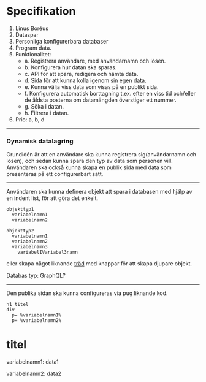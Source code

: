 # Specifikation

1.	Linus Boréus
2.	Dataspar
3.	Personliga konfigurerbara databaser
4.	Program data.
5.	Funktionalitet:
    * a.	Registrera användare, med användarnamn och lösen.
    * b.	Konfigurera hur datan ska sparas.
    * c.	API för att spara, redigera och hämta data.
    * d.	Sida för att kunna kolla igenom sin egen data.
    * e.	Kunna välja viss data som visas på en publikt sida.
    * f.	Konfigurera automatisk borttagning t.ex. efter en viss tid och/eller de äldsta posterna om datamängden överstiger ett nummer.
    * g.	Söka i datan.
    * h.	Filtrera i datan.
6.	Prio: a, b, d

---
### Dynamisk datalagring

Grundidén är att en användare ska kunna registrera sig(användarnamn och lösen), och sedan kunna spara den typ av data som personen vill. Användaren ska också kunna skapa en publik sida med data som presenteras på ett configurerbart sätt.

---
Användaren ska kunna definera objekt att spara i databasen med hjälp av en indent list, för att göra det enkelt.
```
objekttyp1
  variabelnamn1
  variabelnamn2
  
objekttyp2
  variabelnamn1
  variabelnamn2
  variabelnamn3
    variabelIVariabel3namn
```
eller skapa något liknande [träd](https://www.w3schools.com/howto/howto_js_treeview.asp) med knappar för att skapa djupare objekt.

Databas typ: GraphQL?

---
Den publika sidan ska kunna configureras via pug liknande kod.

```
h1 titel
div
  p= %variabelnamn1%
  p= %variabelnamn2%
```
<h1>titel</h1>
  <p>variabelnamn1: data1</p>
  <p>variabelnamn2: data2</p>
